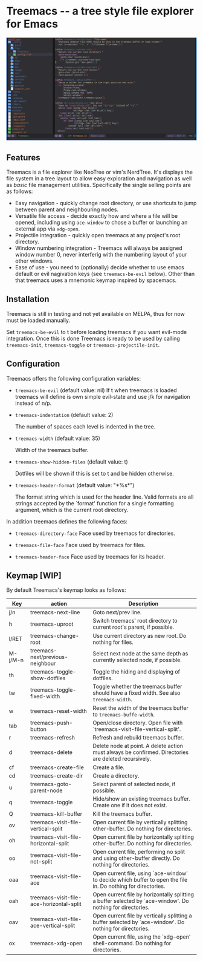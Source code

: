 # Treemacs -- a tree style file explorer for Emacs

![](screenshot.png)

## Features

Treemacs is a file explorer like NeoTree or vim's NerdTree. It's displays the file system in a tree layout to allow easy exploration and
navigation as well as *basic* file management utilities. Specifically the single selling points are as follows:

 * Easy navigation - quickly change root directory, or use shortcuts to jump between parent and neighbouring nodes.
 * Versatile file access - decide exactly how and where a file will be opened, including using `ace-window` to chose a buffer or launching
   an external app via `xdg-open`.
 * Projectile integration - quickly open treemacs at any project's root directory.
 * Window numbering integration - Treemacs will always be assigned window number 0, never interferig with the numbering
   layout of your other windows.
 * Ease of use - you need to (optionally) decide whether to use emacs default or evil nagivation keys (see `treemacs-be-evil` below).
   Other than that treemacs uses a mnemonic keymap inspired by spacemacs.

## Installation

 Treemacs is still in testing and not yet available on MELPA, thus for now must be loaded manually.

 Set `treemacs-be-evil` to t before loading treemacs if you want evil-mode integration.
 Once this is done Treemacs is ready to be used by calling `treemacs-init`, `treemacs-toggle` or `treemacs-projectile-init`.

## Configuration

Treemacs offers the following configuration variables:

 * `treemacs-be-evil` (default value: nil)
    If t when treemacs is loaded treemacs will define is own simple evil-state and use j/k for navigation
    instead of n/p.

 * `treemacs-indentation` (default value: 2)

   The number of spaces each level is indented in the tree.

 * `treemacs-width` (default value: 35)

   Width of the treemacs buffer.

 * `treemacs-show-hidden-files` (default value: t)

   Dotfiles will be shown if this is set to t and be hidden otherwise.

 * `treemacs-header-format` (default value: "\*%s\*")

    The format string which is used for the header line. Valid formats are all strings
    accepted by the `format' function for a single formatting argument, which is the current root directory.

In addition treemacs defines the following faces:

 * `treemacs-directory-face`
   Face used by treemacs for directories.

 * `treemacs-file-face`
  Face used by treemacs for files.

 * `treemacs-header-face`
  Face used by treemacs for its header.


## Keymap [WIP]

By default Treemacs's keymap looks as follows:

| Key     | action                                   | Description                                                                                                   |
|---------|------------------------------------------|---------------------------------------------------------------------------------------------------------------|
| j/n     | treemacs-next-line                       | Goto next/prev line.                                                                                          |
| h       | treemacs-uproot                          | Switch treemacs' root directory to current root's parent, if possible.                                        |
| l/RET   | treemacs-change-root                     | Use current directory as new root. Do nothing for files.                                                      |
| M-j/M-n | treemacs-next/previous-neighbour         | Select next node at the same depth as currently selected node, if possible.                                   |
| th      | treemacs-toggle-show-dotfiles            | Toggle the hiding and displaying of dotfiles.                                                                 |
| tw      | treemacs-toggle-fixed-width              | Toggle whether the treemacs buffer should have a fixed width. See also `treemacs-width`.                      |
| w       | treemacs-reset-width                     | Reset the width of the treemacs buffer to `treemacs-buffe-width`.                                             |
| tab     | treemacs-push-button                     | Open/close directory. Open file with `treemacs-visit-file-vertical-split'.                                    |
| r       | treemacs-refresh                         | Refresh and rebuild treemacs buffer.                                                                          |
| d       | treemacs-delete                          | Delete node at point. A delete action must always be confirmed. Directories are deleted recursively.          |
| cf      | treemacs-create-file                     | Create a file.                                                                                                |
| cd      | treemacs-create-dir                      | Create a directory.                                                                                           |
| u       | treemacs-goto-parent-node                | Select parent of selected node, if possible.                                                                  |
| q       | treemacs-toggle                          | Hide/show an existing treemacs buffer. Create one if it does not exist.                                       |
| Q       | treemacs-kill-buffer                     | Kill the treemacs buffer.                                                                                     |
| ov      | treemacs-visit-file-vertical-split       | Open current file by vertically splitting other-buffer. Do nothing for directories.                           |
| oh      | treemacs-visit-file-horizontal-split     | Open current file by horizontally splitting other-buffer. Do nothing for directories.                         |
| oo      | treemacs-visit-file-not-split            | Open current file, performing no split and using other-buffer directly. Do nothing for directories.           |
| oaa     | treemacs-visit-file-ace                  | Open current file, using `ace-window' to decide which buffer to open the file in. Do nothing for directories. |
| oah     | treemacs-visit-file-ace-horizontal-split | Open current file by horizontally splitting a buffer selected by `ace-window'. Do nothing for directories.    |
| oav     | treemacs-visit-file-ace-vertical-split   | Open current file by vertically splitting a buffer selected by `ace-window'. Do nothing for directories. |
| ox      | treemacs-xdg-open                        | Open current file, using the `xdg-open' shell-command. Do nothing for directories.                            |
